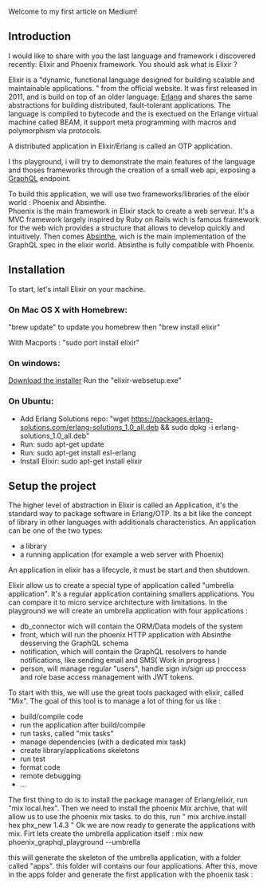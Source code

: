 Welcome to my first article on Medium!

## Introduction

I would like to share with you the last language and framework i discovered recently: Elixir and Phoenix framework.
You should ask what is Elixir ?

Elixir is a "dynamic, functional language designed for building scalable and maintainable applications. " from the official website.
It was first released in 2011, and is build on top of an older language: [Erlang](https://www.erlang.org/) and shares the same abstractions for building distributed, fault-tolerant applications.
The language is compiled to bytecode and the is exectued on the Erlange virtual machine called BEAM, it support meta programming with macros and polymorphism via protocols.

A distributed application in Elixir/Erlang is called an OTP application.


I ths playground, i will try to demonstrate the main features of the language and thoses frameworks through the creation of a small web api, exposing a [GraphQL](https://graphql.org/) endpoint.

To build this application, we will use two frameworks/libraries of the elixir world : Phoenix and Absinthe.  
Phoenix is the main framework in Elixir stack to create a web serveur.
It's a MVC framework largely inspired by Ruby on Rails wich is famous framework for the web wich  provides a structure that allows  to develop quickly and intuitively.
Then comes [Absinthe](https://absinthe-graphql.org/), wich is the main implementation of the GraphQL spec in the elixir world.
Absinthe is fully compatible with Phoenix.

## Installation

To start, let's intall Elixir on your machine.

### On Mac OS X with Homebrew:   

"brew update" to update you homebrew then "brew install elixir" 

With Macports : "sudo port install elixir"  

### On windows:

[Download the installer](https://repo.hex.pm/elixir-websetup.exe)
Run the "elixir-websetup.exe"

### On Ubuntu:

- Add Erlang Solutions repo: "wget https://packages.erlang-solutions.com/erlang-solutions_1.0_all.deb && sudo dpkg -i erlang-solutions_1.0_all.deb"
- Run: sudo apt-get update
- Run: sudo apt-get install esl-erlang
- Install Elixir: sudo apt-get install elixir

## Setup the project

The higher level of abstraction in Elixir is called an Application, it's the standard way to package software in Erlang/OTP.
Its a bit like the concept of library in other languages with additionals characteristics.
An application can be one of the two types:
- a library
- a running application (for example a web server with Phoenix)

An application in elixir has a lifecycle, it must be start and then shutdown.

Elixir allow us to create a special type of application called "umbrella application".
It's a regular application containing smallers applications.
You can compare it to micro service architecture with limitations.
In the playground we will create an umbrella application with four applications :
- db_connector wich will contain the ORM/Data models of the system
- front, which will run the phoenix HTTP application with Absinthe desserving the GraphQL schema
- notification, which will contain the GraphQL resolvers to hande notifications, like sending email and SMS( Work in progress )
- person, will manage regular "users", handle sign in/sign up proccess and role base access management with JWT tokens.

To start with this, we will use the great tools packaged with elixir, called "Mix".
The goal of this tool is to manage a lot of thing for us like :
- build/compile code
- run the application after build/compile
- run tasks, called "mix tasks"
- manage dependencies (with a dedicated mix task)
- create library/applications skeletons
- run test
- format code
- remote debugging
- ...

The first thing to do is to install the package manager of Erlang/elixir, run "mix local.hex".
Then we need to install the phoenix Mix archive, that will allow us to use the phoenix mix tasks.
to do this, run " mix archive.install hex phx_new 1.4.3 "
Ok we are now ready to generate the applications with mix.
Firt lets create the umbrella application itself : mix new phoenix_graphql_playground --umbrella

this will generate the skeleton of the umbrella application, with a folder called "apps". 
this folder will contains our four applications. 
After this, move in the apps folder and generate the first application with the phoenix task :

